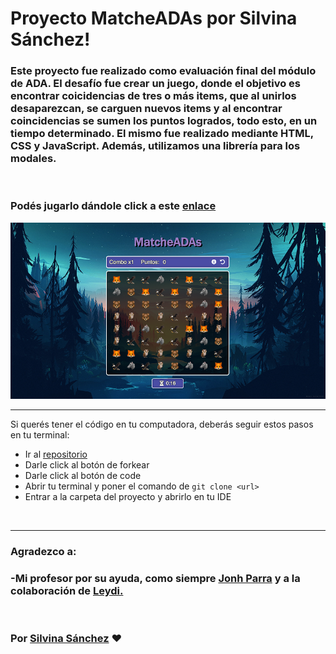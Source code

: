 # Proyecto MatcheADAs por Silvina Sánchez!

### Este proyecto fue realizado como evaluación final del módulo de ADA. El desafío fue crear un juego, donde el objetivo es encontrar coicidencias de tres o más items, que al unirlos desaparezcan, se carguen nuevos items y al encontrar coincidencias se sumen los puntos logrados, todo esto, en un tiempo determinado. El mismo fue realizado mediante HTML, CSS y JavaScript. Además, utilizamos una librería para los modales.

<br>

### Podés jugarlo dándole click a este [enlace](https://silvi-sanchez.github.io/Proyecto-MatcheADAs-ADA/)

![Imagen](/img/captura.png)

***

Si querés tener el código en tu computadora, deberás seguir estos pasos en tu terminal:

- Ir al [repositorio](https://github.com/Silvi-sanchez/Proyecto-MatcheADAs-ADA)  
- Darle click al botón de forkear
- Darle click al botón de code
- Abrir tu terminal y poner el comando de ```git clone <url>```
- Entrar a la carpeta del proyecto y abrirlo en tu IDE

<br>

***

### Agradezco a:
### -Mi profesor por su ayuda, como siempre [Jonh Parra](https://github.com/Jonhks) y a la colaboración de [Leydi.](https://github.com/leydyk93/)

<br>

### Por [Silvina Sánchez](https://github.com/Silvi-sanchez) ❤️